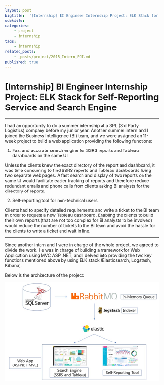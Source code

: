 ```yaml
---
layout: post
bigtitle:  '[Internship] BI Engineer Internship Project: ELK Stack for Self-Reporting Service and Search Engine'
subtitle:   
categories:
    - project
    - internship
tags:
    - internship
related_posts:
    - _posts/project/2015_Intern_PJT.md
published: true
---
```


# [Internship] BI Engineer Internship Project: ELK Stack for Self-Reporting Service and Search Engine

---

I had an opportunity to do a summer internship at a 3PL (3rd Party Logistics) company before my junior year. Another summer intern and I joined the Business Intelligence (BI) team, and we were assigned an 11-week project to build a web application providing the following functions:

1. Fast and accurate search engine for SSRS reports and Tableau dashboards on the same UI

Unless the clients knew the exact directory of the report and dashboard, it was time consuming to find SSRS reports and Tableau dashboards living two separate web pages. A fast search and display of two reports on the same UI would facilitate easier tracking of reports and therefore reduce redundant emails and phone calls from clients asking BI analysts for the directory of reports.

2. Self-reporting tool for non-technical users

Clients had to specify detailed requirements and write a ticket to the BI team in order to request a new Tableau dashboard. Enabling the clients to build their own reports (that are not too complex for BI analysts to be involved) would reduce the number of tickets to the BI team and avoid the hassle for the clients to write a ticket and wait in line.

---

Since another intern and I were in charge of the whole project, we agreed to divide the work. He was in charge of building a framework for Web Application using MVC ASP .NET, and I delved into providing the two key functions mentioned above by using ELK stack (Elasticsearch, Logstash, Kibana).


Below is the architecture of the project:

![1](/assets/img/project/2015_Intern_PJT/1.jpg)
